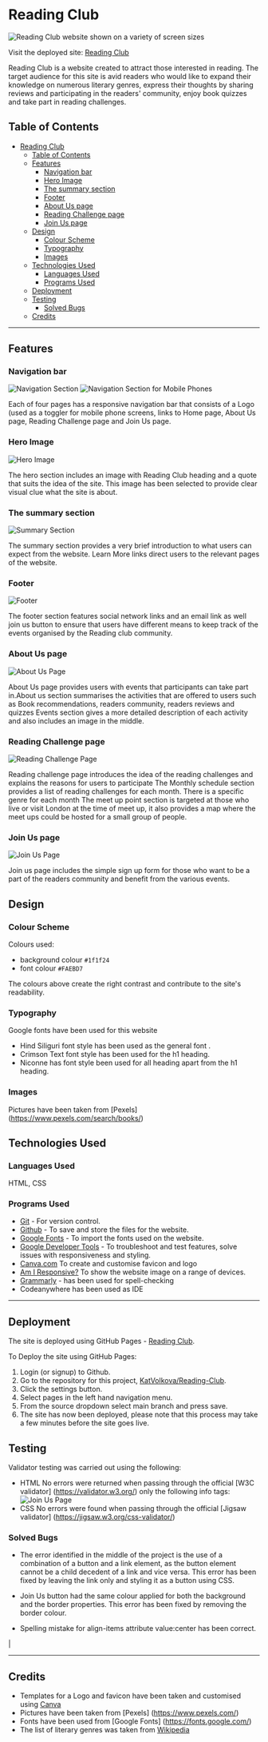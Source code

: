 # Reading Club

![Reading Club website shown on a variety of screen sizes](/assets/images/reading-club.jpg)

Visit the deployed site: [Reading Club](https://github.com/KatVolkova/reading-club)

Reading Club is a website created to attract those interested in reading. The target audience for this site is avid readers who would like to expand their knowledge on numerous literary genres, express their thoughts by sharing reviews and participating in the readers' community, enjoy book quizzes and take part in reading challenges.

## Table of Contents
  
- [Reading Club](#reading-club)
  - [Table of Contents](#table-of-contents)
  - [Features](#features)
    - [Navigation bar](#navigation-bar)
    - [Hero Image](#hero-image)
    - [The summary section](#the-summary-section)
    - [Footer](#footer)
    - [About Us page](#about-us-page)
    - [Reading Challenge page](#reading-challenge-page)
    - [Join Us page](#join-us-page)
  - [Design](#design)
    - [Colour Scheme](#colour-scheme)
    - [Typography](#typography)
    - [Images](#images)
  - [Technologies Used](#technologies-used)
    - [Languages Used](#languages-used)
    - [Programs Used](#programs-used)
  - [Deployment](#deployment)
  - [Testing](#testing)
    - [Solved Bugs](#solved-bugs)
  - [Credits](#credits)

- - -

## Features

### Navigation bar

![Navigation Section](/assets/images/navigation-reading-club.jpg)
![Navigation Section for Mobile Phones](/assets/images/navigation-mobile-reading-club.jpg)

Each of four pages has a responsive navigation bar that consists of a Logo (used as a toggler for mobile phone screens, links to Home page, About Us page, Reading  Challenge page and Join Us  page.

### Hero Image

![Hero Image](/assets/images/hero-page-reading-club.jpg)

The hero section includes an image with Reading Club heading and  a quote that suits the idea of the site. This image has been selected to provide clear visual clue what the site is about.

### The summary section

![Summary Section](/assets/images/summary2-section-reading-club.jpg)

The summary section provides a very brief introduction to what users  can expect from the website. Learn More links direct users to the relevant pages of the website.

### Footer

![Footer](/assets/images/footer-reading-club.jpg)

The footer section features social network links and an email link as well join us  button to ensure that users have different means to keep track of the events organised by the Reading club community.

### About Us page

![About Us Page](/assets/images/about-page-reading-club.jpg)

About Us page provides users with events that participants can take part in.About us section summarises the activities that are offered to users such as Book recommendations, readers community, readers reviews and quizzes
Events section gives a more detailed description of each activity  and also includes an  image in the middle.

### Reading Challenge page

![Reading Challenge Page](/assets/images/reading-challenge-page-reading-club.jpg)

Reading challenge page introduces the idea of the reading challenges and explains the reasons for users to participate
The Monthly schedule section provides a list of reading challenges for each month. There is a specific genre for each month
The meet up point section is targeted  at those who live or visit London at the time of meet up, it also provides a map where the meet ups could be hosted for a small group of people.

### Join Us page

![Join Us Page](/assets/images/join-us-page-reading-club.jpg)

Join us page includes the simple sign up form for those who want to be a part of the readers community and benefit from the various events.

## Design

### Colour Scheme

Colours used:

- background colour `#1f1f24`  
- font colour `#FAEBD7`

The colours above create the right contrast and contribute to the site's readability.

### Typography

Google fonts have been used for this website

- Hind Siliguri font style has been used as the general font .
- Crimson Text font style has been used for the h1 heading.
- Niconne has font style been used for all heading apart from the h1 heading.

### Images

Pictures have been taken from [Pexels] (<https://www.pexels.com/search/books/>)

## Technologies Used

### Languages Used

HTML, CSS

### Programs Used

- [Git](https://git-scm.com/) - For version control.
- [Github](https://github.com/) - To save and store the files for the website.
- [Google Fonts](https://fonts.google.com/) - To import the fonts used on the website.
- [Google Developer Tools](https://developers.google.com/web/tools) - To troubleshoot and test features, solve issues with responsiveness and styling.
- [Canva.com](https://canva.com/) To create and customise favicon and logo
- [Am I Responsive?](http://ami.responsivedesign.is/) To show the website image on a range of devices.
- [Grammarly](https://app.grammarly.com/ ) - has been used for spell-checking
- Codeanywhere has been used as IDE

- - -

## Deployment

The site is deployed using GitHub Pages - [Reading Club](https://github.com/KatVolkova/reading-club/).

To Deploy the site using GitHub Pages:

1. Login (or signup) to Github.
2. Go to the repository for this project, [KatVolkova/Reading-Club](https://github.com/KatVolkova/reading-club/).
3. Click the settings button.
4. Select pages in the left hand navigation menu.
5. From the source dropdown select main branch and press save.
6. The site has now been deployed, please note that this process may take a few minutes before the site goes live.

## Testing

Validator testing was carried out using the following:

- HTML No errors were returned when passing through the official [W3C validator] (<https://validator.w3.org/>) only the following info tags:
![Join Us Page](/assets/images/htmlvalidation_info.jpg)
- CSS No errors were found when passing through the official [Jigsaw validator] (<https://jigsaw.w3.org/css-validator/>)
  
### Solved Bugs

- The error identified in the middle of the project is the use of a combination of a button and a link element, as the button element cannot be a child decedent of a link and vice versa. This error has been fixed by leaving the link only and styling it as a button using CSS.
	 
- Join Us button had the same colour applied for both the background and the border properties. This error has been fixed by removing the border colour.
	 
- Spelling mistake for align-items attribute value:center has been correct.

|
- - -

## Credits

- Templates for a Logo and favicon have been taken and customised using [Canva](https://www.canva.com/)
- Pictures have been taken from [Pexels] (<https://www.pexels.com/>)
- Fonts have been used from [Google Fonts] (<https://fonts.google.com/>)
- The list of literary genres was taken from [Wikipedia](https://en.wikipedia.org/wiki/List_of_writing_genres)

